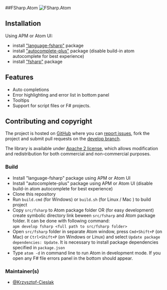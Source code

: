 ##FSharp.Atom
![FSharp.Atom](https://raw.githubusercontent.com/fsprojects/FSharp.Atom/develop/gifs/ErrorPanel.png)

## Installation

Using APM or Atom UI:

* install ["language-fsharp"](https://atom.io/packages/language-fsharp) package
* install ["autocomplete-plus"](https://atom.io/packages/autocomplete-plus) package (disable build-in atom autocomplete for best experience)
* install ["fsharp"](https://atom.io/packages/fsharp) package

## Features

- Auto completions
- Error highlighting and error list in bottom panel
- Tooltips
- Support for script files or F# projects.

## Contributing and copyright

The project is hosted on [GitHub](https://github.com/fsprojects/FSharp.Atom) where you can [report issues](https://github.com/fsprojects/FSharp.Atom/issues), fork
the project and submit pull requests on the [develop branch](https://github.com/fsprojects/FSharp.Atom/tree/develop).

The library is available under [Apache 2 license](https://github.com/fsprojects/FSharp.Atom/blob/master/LICENSE.md), which allows modification and
redistribution for both commercial and non-commercial purposes.

### Build

* Install "language-fsharp" package using APM or Atom UI
* Install "autocomplete-plus" package using APM or Atom UI (disable build-in atom autocomplete for best experience)
* Clone this repository
* Run `build.cmd` (for Windows) or `build.sh` (for Linux / Mac ) to build project
* Copy `src/fsharp` to Atom package folder OR (for easy development) create symbolic directory link beween `src/fsharp` and Atom package folder. It can be done with following command:  
    ``apm develop fsharp <full path to src/fsharp folder>``
* Open ``src/fsharp`` folder in separate Atom window, press ``Cmd+Shift+P`` (on Mac) or ``Ctrl+Shift+P`` (on Windows or Linux) and select ``Update package dependencies: Update``. It is necessary to install package dependencies specified in ``package.json``
* Type ``atom -d`` in command line to run Atom in development mode. If you open any F# file errors panel in the bottom should appear.

### Maintainer(s)

- [@Krzysztof-Cieslak](https://github.com/Krzysztof-Cieslak)
